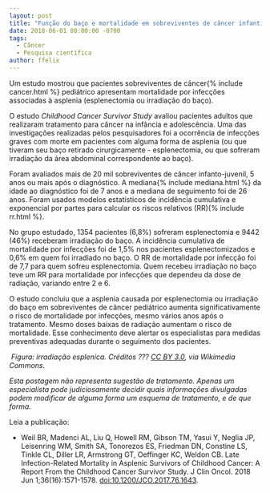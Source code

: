 ```yaml
---
layout: post
title: "Função do baço e mortalidade em sobreviventes de câncer infantil"
date: 2018-06-01 08:00:00 -0700
tags:
  - Câncer
  - Pesquisa científica
author: ffelix
---
```

Um estudo mostrou que pacientes sobreviventes de câncer{% include cancer.html %} pediátrico apresentam mortalidade por infecções associadas à asplenia (esplenectomia
ou irradiação do baço).
<!--more-->

O estudo _Childhood Cancer Survivor Study_ avaliou pacientes adultos que realizaram tratamento para câncer na infância e adolescência. Uma
das investigações realizadas pelos pesquisadores foi a ocorrência de infecções graves com morte em pacientes com alguma forma de asplenia (ou
que tiveram seu baço retirado cirurgicamente - esplenectomia, ou que sofreram irradiação da área abdominal correspondente ao baço).

Foram avaliados mais de 20 mil sobreviventes de câncer infanto-juvenil, 5 anos ou mais após o diagnóstico. A mediana{% include mediana.html %} da idade ao diagnóstico foi de 7 anos e a mediana de seguimento foi de 26 anos. Foram usados modelos estatísticos de incidência cumulativa e exponencial por partes para calcular os riscos relativos (RR){% include rr.html %}.

No grupo estudado, 1354 pacientes (6,8%) sofreram esplenectomia e 9442 (46%) receberam irradiação do baço. A incidência cumulativa de mortalidade por infecções foi de 1,5% nos pacientes esplenectomizados e 0,6% em quem foi irradiado no baço. O RR de mortalidade por infecção foi de 7,7 para quem sofreu esplenectomia. Quem recebeu irradiação no baço teve um RR para mortalidade por infecções que dependeu da dose de radiação, variando entre 2 e 6.

O estudo concluiu que a asplenia causada por esplenectomia ou irradiação do baço em sobreviventes de câncer pediátrico aumenta significativamente o risco de mortalidade por infecções, mesmo vários anos após o tratamento. Mesmo doses baixas de radiação aumentam o risco de mortalidade. Esse conhecimento deve alertar os especialistas para medidas preventivas adequadas durante o seguimento dos pacientes.

![]()
_Figura: irradiação esplenica. Créditos ??? [CC BY 3.0](https://creativecommons.org/licenses/by/3.0), via Wikimedia Commons._

_Esta postagem não representa sugestão de tratamento. Apenas um especialista pode judiciosamente decidir quais informações divulgadas podem modificar de alguma forma um esquema de tratamento, e de que forma._

Leia a publicação:
- Weil BR, Madenci AL, Liu Q, Howell RM, Gibson TM, Yasui Y, Neglia JP,
Leisenring WM, Smith SA, Tonorezos ES, Friedman DN, Constine LS, Tinkle CL,
Diller LR, Armstrong GT, Oeffinger KC, Weldon CB. Late Infection-Related
Mortality in Asplenic Survivors of Childhood Cancer: A Report From the Childhood
Cancer Survivor Study. J Clin Oncol. 2018 Jun 1;36(16):1571-1578. [doi:10.1200/JCO.2017.76.1643](http://doi.org/10.1200/JCO.2017.76.1643).
